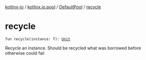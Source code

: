 [kotlinx-io](../../index.md) / [kotlinx.io.pool](../index.md) / [DefaultPool](index.md) / [recycle](./recycle.md)

# recycle

`fun recycle(instance: T): `[`Unit`](https://kotlinlang.org/api/latest/jvm/stdlib/kotlin/-unit/index.html)

Recycle an instance. Should be recycled what was borrowed before otherwise could fail

